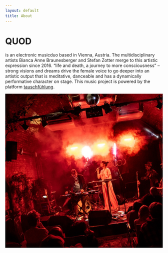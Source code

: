 ```yaml
---
layout: default
title: About
---
```

# QUOD
is an electronic musicduo based in Vienna, Austria. The multidisciplinary artists Bianca Anne Braunesberger and Stefan Zotter merge to this artistic expression since 2016.  “life and death, a journey to more consciousness” – strong visions and dreams drive the female voice to go deeper into an artistic output that is meditative, danceable and has a dynamically performative character on stage. This music project is powered by the platform [tauschfühlung](https://tauschfuehlung.at).  


![QUOD live in concert!](/assets/img/quod.png)
